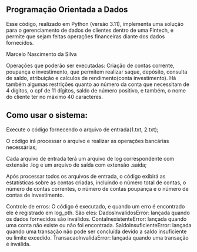 ﻿## Programação Orientada a Dados

Esse código, realizado em Python (versão 3.11), implementa uma solução para o gerenciamento de dados de clientes dentro de uma Fintech, e permite que sejam feitas operações financeiras diante dos dados fornecidos.

Marcelo Nascimento da Silva

Operações que poderão ser executadas:
Criação de contas corrente, poupança e investimento, que permitem realizar saque, depósito, consulta de saldo, atribuição e calculos de rendimento(conta investimento). Há também algumas restrições quanto ao número da conta que necessitam de 4 dígitos, o cpf de 11 dígitos, saldo de número positivo, e também, o nome do cliente ter no máximo 40 caracteres.

## Como usar o sistema:

Execute o código fornecendo o arquivo de entrada(1.txt, 2.txt);

O código irá processar o arquivo e realizar as operações bancárias necessárias;

Cada arquivo de entrada terá um arquivo de log correspondente com extensão .log e um arquivo de saída com extensão .saida;

Após processar todos os arquivos de entrada, o código exibirá as estatísticas sobre as contas criadas, incluindo o número total de contas, o número de contas correntes, o número de contas poupança e o número de contas de investimento.

Controle de erros:
O código é executado, e quando um erro é encontrado ele é registrado em log_pth. São eles: DadosInvalidosError: lançada quando os dados fornecidos são inválidos. ContaInexistenteError: lançada quando uma conta não existe ou não foi encontrada. SaldoInsuficienteError: lançada quando uma transação não pode ser concluída devido a saldo insuficiente ou limite excedido. TransacaoInvalidaError: lançada quando uma transação é inválida.